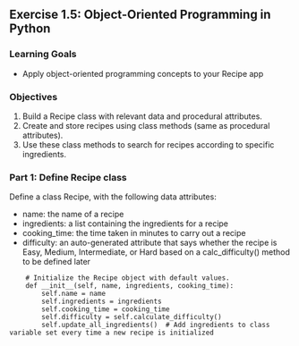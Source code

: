 ## Exercise 1.5: Object-Oriented Programming in Python

### Learning Goals

- Apply object-oriented programming concepts to your Recipe app

### Objectives

1. Build a Recipe class with relevant data and procedural attributes.
2. Create and store recipes using class methods (same as procedural attributes).
3. Use these class methods to search for recipes according to specific ingredients.

### Part 1: Define Recipe class

Define a class Recipe, with the following data attributes:
- name: the name of a recipe
- ingredients: a list containing the ingredients for a recipe
- cooking_time: the time taken in minutes to carry out a recipe
- difficulty: an auto-generated attribute that says whether the recipe is Easy, Medium, Intermediate, or Hard based on a calc_difficulty() method to be defined later

```
    # Initialize the Recipe object with default values.
    def __init__(self, name, ingredients, cooking_time):
        self.name = name
        self.ingredients = ingredients
        self.cooking_time = cooking_time
        self.difficulty = self.calculate_difficulty()
        self.update_all_ingredients()  # Add ingredients to class variable set every time a new recipe is initialized
```
